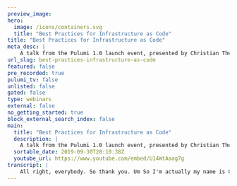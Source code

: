 ```yaml
---
preview_image:
hero:
  image: /icons/containers.svg
  title: "Best Practices for Infrastructure as Code"
title: "Best Practices for Infrastructure as Code"
meta_desc: |
    A talk from the Pulumi 1.0 launch event, presented by Christian Theilemann, Senior Software Engineer at Solvvy.
url_slug: best-practices-infrastructure-as-code
featured: false
pre_recorded: true
pulumi_tv: false
unlisted: false
gated: false
type: webinars
external: false
no_getting_started: true
block_external_search_index: false
main:
  title: "Best Practices for Infrastructure as Code"
  description: |
    A talk from the Pulumi 1.0 launch event, presented by Christian Theilemann, Senior Software Engineer at Solvvy.
  sortable_date: 2019-09-30T20:10:38Z
  youtube_url: https://www.youtube.com/embed/U14WtAaag7g
transcript: |
    All right, everybody. So thank you. Um So I'm actually my name is Christian Timan. I'm a senior software engineer at so, and uh it was just like a big person startup. And as Eric was already saying, we are one of the relatively early customers of uh we started using it in August last year and we use it for almost everything on our infrastructure in the production since about January. And I just want to talk a little bit how we use it, why we use it and what are some of the best practices we had at the time? So about me, yeah, super soft engineer. I focus mostly on infrastructure platform. I make most of our tool decisions, uh provisional infrastructure and make the rest of our engineers a bit more efficient. But by background, I'm actually like a full engineer. I work a lot on web apps and stuff like that and I just happened to work a lot in the infrastructure last year. So um yeah, quickly about so obviously, so we have 50 groups to start up. We do a bunch of fish, our customer service, uh Some of our customers are picked up a link. Uh So when you got a website link and you ask a question here, uh it's actually going to U I and our back end which is a bunch of personality and a bunch of websites to be, to know what his mother was for me. I mean, not answering some of these questions, our stack is primarily on GCP. Um And then the back end we use for the most part P and um and not for the infrastructure but also the application. So that's, it's kind of important we don't like just um but we also deploy into a foster. You're interesting about our stack in detail. You can actually um how do we, how and why do we use our money uh over anything else? Uh So in 2018, we started project to modernize our infrastructure because we had a lot of cost stability and velocity of deployment. And this was not just because we were, there was a lot of things wrong and we fought as right as two, which uh for the most part managed to be hands full and lots of custom bash, a bit of Jenkins and some steps which were documented or not in some way is great. Um A key decision at that time was it was beginning in 2008, so was fairly popular at the time. Uh So we wanted to do something which look very promising and that was, and to run. Uh We decided to use G PE on GCP because it's, it takes away a lot of the man and the itself. Um And we started um yeah, setting up a bunch of GCP projects classes just using terraform and it looks kind of working fine for the basic things. However, where the things were a little bit more ambiguous applications into your classroom and we started using or using, we looked at when the audience actually has this out before and who of you actually likes it. So that's kind of the feeling we have introduced a lot more complexity than problems it solves. In my opinion, we looked at which is conceptually great, but it is kind of awkward language. We would obviously Reflux even tried a terra and they, I think it's not that great minutes and that we used to actually put one for which is like similar to scaffold containers, a bunch of and the poison, but it's super opinionated and it can be really extended for more use cases. So in August, I found the little me, I tried it out and I was from the get go be impressed waiting on how good it was worth for a product. It literally just came out of private i two months ago. And it was honestly at that time, already looking better than a lot of the tools which she had been out there for 45 years and gave a lot of confidence in the company that this is like a good platform and completely, I think some of the, the the two key advantages that I personally seen for me is over what these tools is that it has removed the massive class from point. And one reason for that is like you look at the team, they have a bunch of folks which have been working for, for a couple of years, they have a lot worked a lot in language technology. And what they do is actually they auto generate a large part of the SDK uh by introspecting the open API spec from the and that's when 1.60 comes out inducing, it's very likely that it's soon, very soon in bolo but not in a lot of the other. So uh I mean, just to give you like an example of, I actually put some links for something from also has, however, when the audience just change, you can see all the added now support it for a service. And somewhere down here they added support for employment and things like that in 2008 telephone provider did support deployment, which is so essential to anything to do with. So it was not prepped when they use it, they added it in the meantime. But you know, there's always a large delay compared to uh because all riches every day, like hand code support for each resources. Um So, and, and the next, the other benefit is basically, yeah, the other big benefit. I just, I just touch it. Uh you can also spice it but we used to touch the of it and you know, it's so easy, right? We have to know and use it already before. It's not like we need to learn this, this like I'm a my, my background actually software engineer and I'm used to like building like nature high energy and when I started doing all this infrastructure stuff, I was like, why does everybody their own is is great and just leverage all the existing ecosystem. So they use for package management for support, you know, jobs well supported by any you get instead of and you also get to use a lot of libraries and a lot of those real libraries, they are not really written for usage, but sometimes it can get really handy. So if you just get to convert, for example, a toile in a file, you can actually be super easy job and then before it is file. Um and sometimes you have to use cases where you have an application where you need to your tunnel file runner. And yeah, most importantly, you can basically use the same tool and language both for the core infrastructure and the deployment of the applications. Um And in our case, even the application code itself. So basically using one language for often times three different things. Um So with that in mind, uh just wanted to talk a little bit about some of the practices that we established in our company over over the last couple of months on how you structure your uh projects and the positives. So typically speaking, what you have is a core infrastructure and clusters and some stuff like the database, basically kind of resources which are shared by a lot of your services and a lot of and I can actually show you how it looks. So this is actually this infrastructure and we have a bunch of subdirectories here. And for example, we have like a so death project here which underneath contains like a project which is actually a Pulumi project which creates the you see stuff and some iron rolls and things like that. And I remember how the project we had this API class of app, it actually set up a class and install a bunch of like common services. One such thing is, for example cloud, which actually you it's just like a small uh which deploys a few external extension into the customer and you know, it looks very yum I but it's, it's, it's kind of type skip, right? Um And uh I use actually this thing, this call manager class and all of our fosters and I just through and say, well, this has the main filter and that out. Um And this is actually manages our DNS for applications that we have to put into that. Um The next thing and I wanted to mention what issue the next thing is you should be aware of this feature called step reference in polo. So what you can actually do if you have multiple projects or stacks, which should somehow have some dependency in the group, you can actually pass using step reference information from one to another. And commonly, you have this, for example, in our case, we have like one project called serving based environment which sets off our database. And what I'm here exporting is actually like the IP address of the database and some connection strings for certain schema in the database. And then in our application report, I can just import that connection string in my application. And so that way I don't have to when I somehow something changed, maybe I change the IP of the database server in the future. I don't have to create another commit on top and gather A I just read it. I thought that that brings a new value from that and I don't have to copy it around. And uh the next thing I want to talk about like um general speaking, you should create like your own video library for your internal usage. Uh which basically that's a few certain best practice and and a few things that you often use. So in our case, we use so we a lot of the library stuff is around that. In fact, I actually just uh upload it kind of cleaned up. Let me just show you here. So basically we have this library, it's actually really just an NBM package that we have. And this three years library, for example, has something called No App and it has the app. Let's look at, let's look at this one. So the app one actually is just a uh component resource uh which pulls together a bunch of things. For example, is a do, it builds a darker image, it uh creates a container, uh puts that container somewhere down here to deployment. It also creates like public documents if you are like specify arguments. Um and also creates service uh depending on if you have set, for example, the exposed to and like this kind of because this pattern happens very often we work with that, you need to build, create deployment and creating service on top. We have just forwarded that into this box and inside our, you know, applications, we just import this class and for the sake of time we got to skip but we have some GKE utilities uh which are actually pretty handy. Um But I've actually published the whole library on. So anyway, but in general, I will say don't over engineer this library, don't like to like, don't wrap everything of into some giant class or something like that. Just we just always like once every once or two weeks, we add a new property to this library which have been used in our case of and doing that for other people. Um And last, but not least you have application of policy and those are basically your repositories where, you know, where is your or not or your I code happens to be deployed, you have as well. And you know, we actually use this to write so I can actually show you that real quick. Um And I, so for example, here, I'm actually a very small demo that if somebody could pull the microphone. So I've actually prepared that just not that application and I haven't read any of that information for that yet, but I'm just gonna create the code to the lightest yet we are using at the moment. So the first thing I actually just create the younger, basically finds the time and the name of it. Um And now I'm actually creating a subdirectory here. So that's kind of the convention with a free subdirectory in prime, which I'm I can see. Um And now I'm actually installing for me library. We publish this just on M PM. We won't be able to access it. It's a private MBM instance. But uh as I said, I publish and now I'm in for sub director, I've just create a small index where we say it. So you throw it out. It has a lot of for the default page. The only thing you need to actually is the context which is kind of the working directory from which we will build a image and last but last but on this, we also need a coffee image and I did go here and just create a dark image. But honestly the to me, so some of that a lot about this is that we put a bunch of files into that M PM package itself and I can actually just reference it by saying, you know, no, no. And then reporting that the, and this is that predefined and last, but not least, the only thing I need to do is to which to, I wanted to play a team. Which question one? Yeah, for OK. That is basically everything I need to do I think. Crazy. Um II, I have to write it in the wrong place. So yeah, so last thing I did is that basically now I would, the only thing I need to do is like I need to run and now it's actually one of the players get the play into her bus. It adds a bunch of very useful this condition and you can see the source graph here. So, so, so that's basically what a down I guess. Um that's one of these, you should really think about some naming conventions for your projects and stacks. So we, for example, always name our stacks, the dash environment name stash staging dash product. And you'll use this convention, we introspect it in a lot of cases, the context of which stack we are in and depending on that we deal with some else branch. So um yeah, that's one of these I think when you work with and also still with, you still have oftentimes have to deal with. And it's actually very useful to know that you can convert the very quickly into uh Columbian contribution just by converting it to a javascript jason which he applied to the telescope file, you know, from that. So for example, if I wanna use, I don't know, like let's say this example here just pupping some random stuff from the internet. No, which you may, you probably often find examples in for, for uh for the and in order now to just use this in my sorry. So basically. No. Yeah. So I just use this kind of one liner which is a bit of Python uh to convert it into a javascript. Like I basically Jason and I can, I can save you, you uh K as for the five and basically, OK. And you know, basically this is not already. Um So that's what I do actually, right? Last but not least, I think the last test, I had a good C I CD system. I've tried out about, I don't know, 20 C I CD systems over the last 4.5 years. They all suck in one way or another, to be honest. Um And um the better ones like the some important feature is for me um to have that many pro so because we deploy everything, we have jobs sometimes when you want a production, you wanna have the man, like you wanna have the manual step, uh you get a manual, right? Um And last, but not least something called feature called environment tracking where the C I CD system has, you actually track which jobs have to, actually to do a production or a staging environment and then being able to roll them and some of the better C IC system since I've used the conjunction or give up C I as your works and certain C I now it's actually the third C I, which is kind of an exotic one, but it actually works pretty great for us. Check it out if you have some curiosity and be satisfied with your system. And I think that is basically the essence of what I wanted to deliver today. I say it is the repository uh where it contains uh basically there's library which I've shown before. Uh There's a bunch of good goodies there that you can use your own company members. All right, thanks.
---
```

